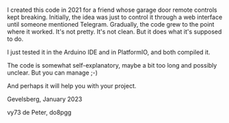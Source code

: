 
I created this code in 2021 for a friend whose garage door remote controls kept breaking. Initially, the idea was just to control it through a web interface until someone mentioned Telegram. Gradually, the code grew to the point where it worked. It's not pretty. It's not clean. But it does what it's supposed to do.

I just tested it in the Arduino IDE and in PlatformIO, and both compiled it.

The code is somewhat self-explanatory, maybe a bit too long and possibly unclear. But you can manage ;-)

And perhaps it will help you with your project.

Gevelsberg, January 2023

vy73 de Peter, do8pgg
